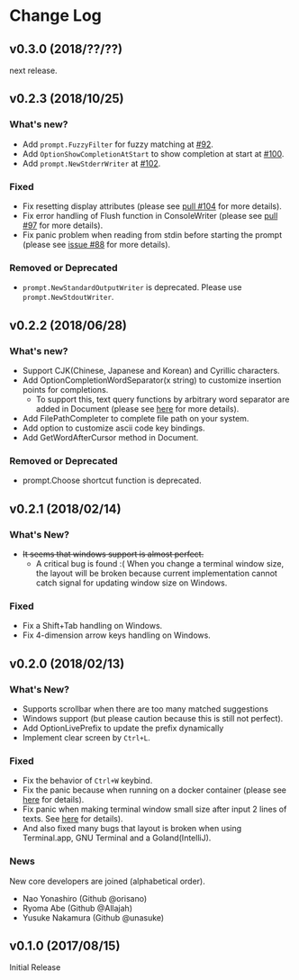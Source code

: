 # Change Log

## v0.3.0 (2018/??/??)

next release.

## v0.2.3 (2018/10/25)

### What's new?

* Add `prompt.FuzzyFilter` for fuzzy matching at [#92](https://github.com/hashibuto/go-prompt/pull/92).
* Add `OptionShowCompletionAtStart` to show completion at start at [#100](https://github.com/hashibuto/go-prompt/pull/100).
* Add `prompt.NewStderrWriter` at [#102](https://github.com/hashibuto/go-prompt/pull/102).

### Fixed

* Fix resetting display attributes (please see [pull #104](https://github.com/hashibuto/go-prompt/pull/104) for more details).
* Fix error handling of Flush function in ConsoleWriter (please see [pull #97](https://github.com/hashibuto/go-prompt/pull/97) for more details).
* Fix panic problem when reading from stdin before starting the prompt (please see [issue #88](https://github.com/hashibuto/go-prompt/issues/88) for more details).

### Removed or Deprecated

* `prompt.NewStandardOutputWriter` is deprecated. Please use `prompt.NewStdoutWriter`.

## v0.2.2 (2018/06/28)

### What's new?

* Support CJK(Chinese, Japanese and Korean) and Cyrillic characters.
* Add OptionCompletionWordSeparator(x string) to customize insertion points for completions.
    * To support this, text query functions by arbitrary word separator are added in Document (please see [here](https://github.com/hashibuto/go-prompt/pull/79) for more details).
* Add FilePathCompleter to complete file path on your system.
* Add option to customize ascii code key bindings.
* Add GetWordAfterCursor method in Document.

### Removed or Deprecated

* prompt.Choose shortcut function is deprecated.

## v0.2.1 (2018/02/14)

### What's New?

* ~~It seems that windows support is almost perfect.~~
    * A critical bug is found :( When you change a terminal window size, the layout will be broken because current implementation cannot catch signal for updating window size on Windows.

### Fixed

* Fix a Shift+Tab handling on Windows.
* Fix 4-dimension arrow keys handling on Windows.

## v0.2.0 (2018/02/13)

### What's New?

* Supports scrollbar when there are too many matched suggestions
* Windows support (but please caution because this is still not perfect).
* Add OptionLivePrefix to update the prefix dynamically
* Implement clear screen by `Ctrl+L`.

### Fixed

* Fix the behavior of `Ctrl+W` keybind.
* Fix the panic because when running on a docker container (please see [here](https://github.com/hashibuto/go-prompt/pull/32) for details).
* Fix panic when making terminal window small size after input 2 lines of texts. See [here](https://github.com/hashibuto/go-prompt/issues/37) for details).
* And also fixed many bugs that layout is broken when using Terminal.app, GNU Terminal and a Goland(IntelliJ).

### News

New core developers are joined (alphabetical order).

* Nao Yonashiro (Github @orisano)
* Ryoma Abe (Github @Allajah)
* Yusuke Nakamura (Github @unasuke)


## v0.1.0 (2017/08/15)

Initial Release
